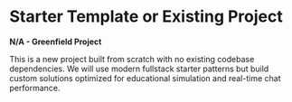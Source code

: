# Starter Template or Existing Project

**N/A - Greenfield Project**

This is a new project built from scratch with no existing codebase dependencies. We will use modern fullstack starter patterns but build custom solutions optimized for educational simulation and real-time chat performance.
